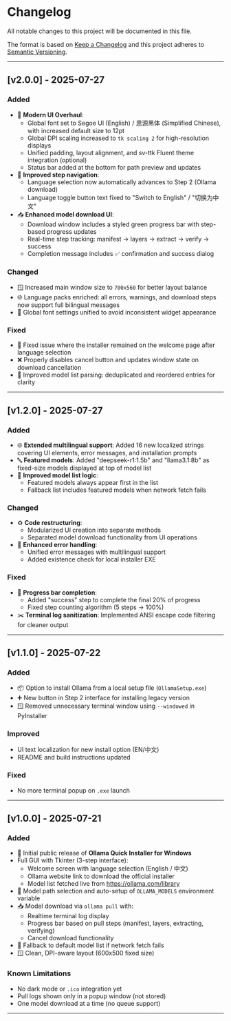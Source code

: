 # Changelog

All notable changes to this project will be documented in this file.

The format is based on [Keep a Changelog](https://keepachangelog.com/en/1.0.0/)
and this project adheres to [Semantic Versioning](https://semver.org/spec/v2.0.0.html).

---

## [v2.0.0] - 2025-07-27

### Added
- 🎨 **Modern UI Overhaul**:
  - Global font set to Segoe UI (English) / 思源黑体 (Simplified Chinese), with increased default size to 12pt
  - Global DPI scaling increased to `tk scaling 2` for high-resolution displays
  - Unified padding, layout alignment, and sv-ttk Fluent theme integration (optional)
  - Status bar added at the bottom for path preview and updates
- 🧭 **Improved step navigation**:
  - Language selection now automatically advances to Step 2 (Ollama download)
  - Language toggle button text fixed to "Switch to English" / "切换为中文"
- 📥 **Enhanced model download UI**:
  - Download window includes a styled green progress bar with step-based progress updates
  - Real-time step tracking: manifest → layers → extract → verify → success
  - Completion message includes ✅ confirmation and success dialog


### Changed
- 🪟 Increased main window size to `700x560` for better layout balance
- 🌐 Language packs enriched: all errors, warnings, and download steps now support full bilingual messages
- 🧰 Global font settings unified to avoid inconsistent widget appearance

### Fixed
- 🐞 Fixed issue where the installer remained on the welcome page after language selection
- ❌ Properly disables cancel button and updates window state on download cancellation
- 💬 Improved model list parsing: deduplicated and reordered entries for clarity

---

## [v1.2.0] - 2025-07-27
### Added
- 🌐 **Extended multilingual support**: Added 16 new localized strings covering UI elements, error messages, and installation prompts
- 🔤 **Featured models**: Added "deepseek-r1:1.5b" and "llama3.1:8b" as fixed-size models displayed at top of model list
- 📍 **Improved model list logic**:
  - Featured models always appear first in the list
  - Fallback list includes featured models when network fetch fails

### Changed
- ♻️ **Code restructuring**:
  - Modularized UI creation into separate methods
  - Separated model download functionality from UI operations
- 📝 **Enhanced error handling**:
  - Unified error messages with multilingual support
  - Added existence check for local installer EXE

### Fixed
- 🚫 **Progress bar completion**:
  - Added "success" step to complete the final 20% of progress
  - Fixed step counting algorithm (5 steps → 100%)
- ✂️ **Terminal log sanitization**: Implemented ANSI escape code filtering for cleaner output

---

## [v1.1.0] - 2025-07-22

### Added
- 📦 Option to install Ollama from a local setup file (`OllamaSetup.exe`)
- ➕ New button in Step 2 interface for installing legacy version
- 🪟 Removed unnecessary terminal window using `--windowed` in PyInstaller

### Improved
- UI text localization for new install option (EN/中文)
- README and build instructions updated

### Fixed
- No more terminal popup on `.exe` launch

---

## [v1.0.0] - 2025-07-21

### Added
- 🎉 Initial public release of **Ollama Quick Installer for Windows**
- Full GUI with Tkinter (3-step interface):
  - Welcome screen with language selection (English / 中文)
  - Ollama website link to download the official installer
  - Model list fetched live from https://ollama.com/library
- 📂 Model path selection and auto-setup of `OLLAMA_MODELS` environment variable
- 📥 Model download via `ollama pull` with:
  - Realtime terminal log display
  - Progress bar based on pull steps (manifest, layers, extracting, verifying)
  - Cancel download functionality
- 🧩 Fallback to default model list if network fetch fails
- 🪟 Clean, DPI-aware layout (600x500 fixed size)

### Known Limitations
- No dark mode or `.ico` integration yet
- Pull logs shown only in a popup window (not stored)
- One model download at a time (no queue support)

---
